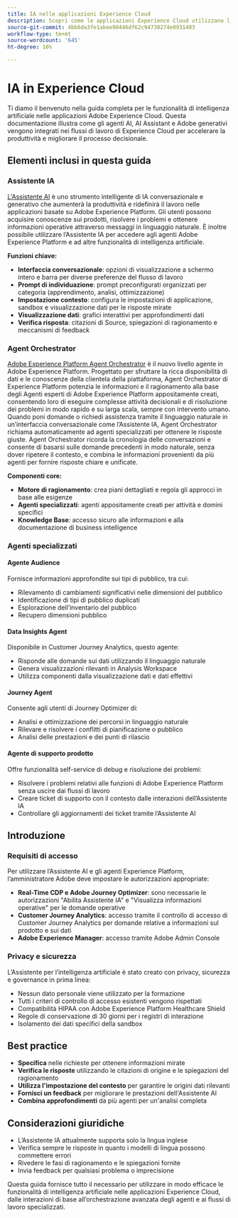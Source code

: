 ```yaml
---
title: IA nelle applicazioni Experience Cloud
description: Scopri come le applicazioni Experience Cloud utilizzano l’IA generativa (GenAI), l’Assistente IA e l’IA agentica.
source-git-commit: 4bb6da3fe1abee98446df62c94730274e0931493
workflow-type: tm+mt
source-wordcount: '645'
ht-degree: 16%

---
```


# IA in Experience Cloud

Ti diamo il benvenuto nella guida completa per le funzionalità di intelligenza artificiale nelle applicazioni Adobe Experience Cloud. Questa documentazione illustra come gli agenti AI, AI Assistant e Adobe generativi vengono integrati nei flussi di lavoro di Experience Cloud per accelerare la produttività e migliorare il processo decisionale.

## Elementi inclusi in questa guida

### Assistente IA

[L&#39;Assistente AI](./ai-assistant/ai-assistant-ui.md) è uno strumento intelligente di IA conversazionale e generativo che aumenterà la produttività e ridefinirà il lavoro nelle applicazioni basate su Adobe Experience Platform. Gli utenti possono acquisire conoscenze sui prodotti, risolvere i problemi e ottenere informazioni operative attraverso messaggi in linguaggio naturale. È inoltre possibile utilizzare l’Assistente IA per accedere agli agenti Adobe Experience Platform e ad altre funzionalità di intelligenza artificiale.

**Funzioni chiave:**

- **Interfaccia conversazionale**: opzioni di visualizzazione a schermo intero e barra per diverse preferenze del flusso di lavoro
- **Prompt di individuazione**: prompt preconfigurati organizzati per categoria (apprendimento, analisi, ottimizzazione)
- **Impostazione contesto**: configura le impostazioni di applicazione, sandbox e visualizzazione dati per le risposte mirate
- **Visualizzazione dati**: grafici interattivi per approfondimenti dati
- **Verifica risposta**: citazioni di Source, spiegazioni di ragionamento e meccanismi di feedback

### Agent Orchestrator

[Adobe Experience Platform Agent Orchestrator](./agents/agent-orchestrator.md) è il nuovo livello agente in Adobe Experience Platform. Progettato per sfruttare la ricca disponibilità di dati e le conoscenze della clientela della piattaforma, Agent Orchestrator di Experience Platform potenzia le informazioni e il ragionamento alla base degli Agenti esperti di Adobe Experience Platform appositamente creati, consentendo loro di eseguire complesse attività decisionali e di risoluzione dei problemi in modo rapido e su larga scala, sempre con intervento umano. Quando poni domande o richiedi assistenza tramite il linguaggio naturale in un’interfaccia conversazionale come l’Assistente IA, Agent Orchestrator richiama automaticamente ad agenti specializzati per ottenere le risposte giuste. Agent Orchestrator ricorda la cronologia delle conversazioni e consente di basarsi sulle domande precedenti in modo naturale, senza dover ripetere il contesto, e combina le informazioni provenienti da più agenti per fornire risposte chiare e unificate.

**Componenti core:**

- **Motore di ragionamento**: crea piani dettagliati e regola gli approcci in base alle esigenze
- **Agenti specializzati**: agenti appositamente creati per attività e domini specifici
- **Knowledge Base**: accesso sicuro alle informazioni e alla documentazione di business intelligence

### Agenti specializzati

#### Agente Audience

Fornisce informazioni approfondite sui tipi di pubblico, tra cui:

- Rilevamento di cambiamenti significativi nelle dimensioni del pubblico
- Identificazione di tipi di pubblico duplicati
- Esplorazione dell’inventario del pubblico
- Recupero dimensioni pubblico

#### Data Insights Agent

Disponibile in Customer Journey Analytics, questo agente:

- Risponde alle domande sui dati utilizzando il linguaggio naturale
- Genera visualizzazioni rilevanti in Analysis Workspace
- Utilizza componenti dalla visualizzazione dati e dati effettivi

#### Journey Agent

Consente agli utenti di Journey Optimizer di:

- Analisi e ottimizzazione dei percorsi in linguaggio naturale
- Rilevare e risolvere i conflitti di pianificazione o pubblico
- Analisi delle prestazioni e dei punti di rilascio

#### Agente di supporto prodotto

Offre funzionalità self-service di debug e risoluzione dei problemi:

- Risolvere i problemi relativi alle funzioni di Adobe Experience Platform senza uscire dai flussi di lavoro
- Creare ticket di supporto con il contesto dalle interazioni dell’Assistente IA
- Controllare gli aggiornamenti dei ticket tramite l’Assistente AI

## Introduzione

### Requisiti di accesso

Per utilizzare l’Assistente AI e gli agenti Experience Platform, l’amministratore Adobe deve impostare le autorizzazioni appropriate:

- **Real-Time CDP e Adobe Journey Optimizer**: sono necessarie le autorizzazioni &quot;Abilita Assistente IA&quot; e &quot;Visualizza informazioni operative&quot; per le domande operative
- **Customer Journey Analytics**: accesso tramite il controllo di accesso di Customer Journey Analytics per domande relative a informazioni sul prodotto e sui dati
- **Adobe Experience Manager**: accesso tramite Adobe Admin Console

### Privacy e sicurezza

L’Assistente per l’intelligenza artificiale è stato creato con privacy, sicurezza e governance in prima linea:

- Nessun dato personale viene utilizzato per la formazione
- Tutti i criteri di controllo di accesso esistenti vengono rispettati
- Compatibilità HIPAA con Adobe Experience Platform Healthcare Shield
- Regole di conservazione di 30 giorni per i registri di interazione
- Isolamento dei dati specifici della sandbox

## Best practice

- **Specifica** nelle richieste per ottenere informazioni mirate
- **Verifica le risposte** utilizzando le citazioni di origine e le spiegazioni del ragionamento
- **Utilizza l&#39;impostazione del contesto** per garantire le origini dati rilevanti
- **Fornisci un feedback** per migliorare le prestazioni dell&#39;Assistente AI
- **Combina approfondimenti** da più agenti per un&#39;analisi completa

## Considerazioni giuridiche

- L’Assistente IA attualmente supporta solo la lingua inglese
- Verifica sempre le risposte in quanto i modelli di lingua possono commettere errori
- Rivedere le fasi di ragionamento e le spiegazioni fornite
- Invia feedback per qualsiasi problema o imprecisione

Questa guida fornisce tutto il necessario per utilizzare in modo efficace le funzionalità di intelligenza artificiale nelle applicazioni Experience Cloud, dalle interazioni di base all’orchestrazione avanzata degli agenti e ai flussi di lavoro specializzati.
